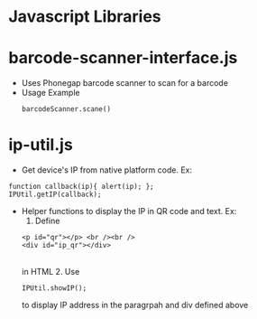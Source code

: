 Javascript Libraries
====================

# barcode-scanner-interface.js
- Uses Phonegap barcode scanner to scan for a barcode
- Usage Example <pre><code>barcodeScanner.scane()</code></pre>

# ip-util.js
- Get device's IP from native platform code. Ex:
<pre><code>function callback(ip){ alert(ip); }; 
IPUtil.getIP(callback);
</code></pre>
- Helper functions to display the IP in QR code and text. Ex:
  1. Define <br />
    ```
    <p id="qr"></p> <br /><br />
    <div id="ip_qr"></div>
    ```
    <br />
    in HTML
  2. Use <pre><code>IPUtil.showIP();</code></pre> to display IP address in the paragrpah and div defined above
